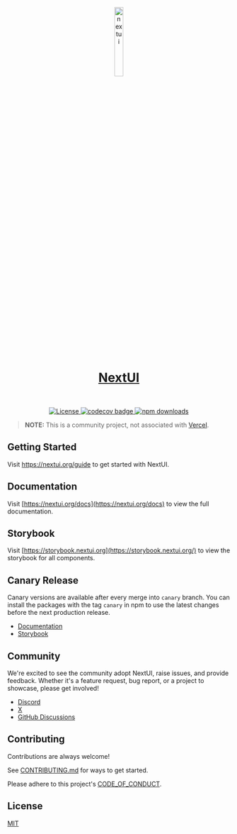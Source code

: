 <p align="center">
  <a href="https://nextui.org">
      <img width="20%" src="https://raw.githubusercontent.com/nextui-org/nextui/main/apps/docs/public/isotipo.png" alt="nextui" />
      <h1 align="center">NextUI</h1>
  </a>
</p>
</br>
<p align="center">
  <a href="https://github.com/jrgarciadev/nextui/blob/main/LICENSE">
    <img src="https://img.shields.io/npm/l/@landing-ui/react?style=flat" alt="License">
  </a>
  <a href="https://codecov.io/gh/jrgarciadev/nextui">
    <img src="https://codecov.io/gh/jrgarciadev/nextui/branch/main/graph/badge.svg?token=QJF2QKR5N4" alt="codecov badge">
  </a>
  <!-- <a href="https://github.com/PanagiotisPitsikoulis/landing.ui/actions/workflows/main.yaml">
    <img src="https://github.com/PanagiotisPitsikoulis/landing.ui/actions/workflows/main.yaml/badge.svg" alt="CI/CD nextui">
  </a> -->
  <a href="https://www.npmjs.com/package/@landing-ui/react">
    <img src="https://img.shields.io/npm/dm/@landing-ui/react.svg?style=flat-round" alt="npm downloads">
  </a>
</p>

> **NOTE:** This is a community project, not associated with [Vercel](https://vercel.com).

## Getting Started

Visit <a aria-label="nextui learn" href="https://nextui.org/learn">https://nextui.org/guide</a> to get started with NextUI.

## Documentation

Visit [https://nextui.org/docs](https://nextui.org/docs) to view the full documentation.

## Storybook

Visit [https://storybook.nextui.org](https://storybook.nextui.org/) to view the storybook for all components.

## Canary Release

Canary versions are available after every merge into `canary` branch. You can install the packages with the tag `canary` in npm to use the latest changes before the next production release.

- [Documentation](https://canary.nextui.org/docs)
- [Storybook](https://canary-sb.nextui.org)

## Community

We're excited to see the community adopt NextUI, raise issues, and provide feedback.
Whether it's a feature request, bug report, or a project to showcase, please get involved!

- [Discord](https://discord.gg/9b6yyZKmH4)
- [X](https://x.com/getnextui)
- [GitHub Discussions](https://github.com/PanagiotisPitsikoulis/landing.ui/discussions)

## Contributing

Contributions are always welcome!

See [CONTRIBUTING.md](https://github.com/PanagiotisPitsikoulis/landing.ui/blob/main/CONTRIBUTING.md) for ways to get started.

Please adhere to this project's [CODE_OF_CONDUCT](https://github.com/PanagiotisPitsikoulis/landing.ui/blob/main/CODE_OF_CONDUCT.md).

## License

[MIT](https://choosealicense.com/licenses/mit/)
